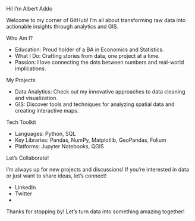 Hi! I’m Albert Addo

Welcome to my corner of GitHub! I’m all about transforming raw data into actionable insights through analytics and GIS.

Who Am I?

* Education: Proud holder of a BA in Economics and Statistics.
* What I Do: Crafting stories from data, one project at a time.
* Passion: I love connecting the dots between numbers and real-world implications.

  
My Projects

* Data Analytics: Check out my innovative approaches to data cleaning and visualization.
* GIS: Discover tools and techniques for analyzing spatial data and creating interactive maps.

  
Tech Toolkit

* Languages: Python, SQL
* Key Libraries: Pandas, NumPy, Matplotlib, GeoPandas, Folium
* Platforms: Jupyter Notebooks, QGIS

  
Let’s Collaborate!

I’m always up for new projects and discussions! If you’re interested in data or just want to share ideas, let’s connect!

* LinkedIn
* Twitter
* 
Thanks for stopping by! Let’s turn data into something amazing together!

